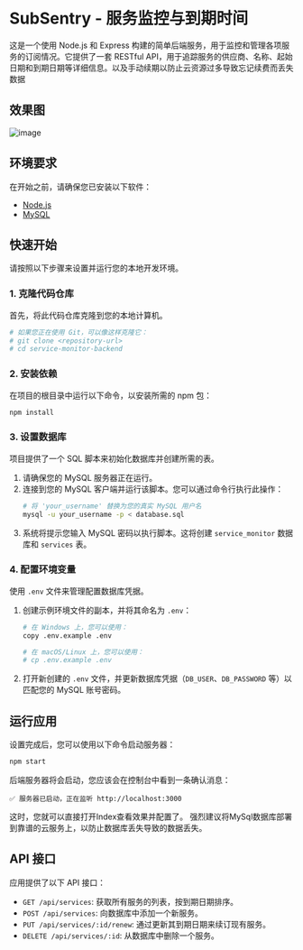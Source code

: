 # SubSentry - 服务监控与到期时间

这是一个使用 Node.js 和 Express 构建的简单后端服务，用于监控和管理各项服务的订阅情况。它提供了一套 RESTful API，用于追踪服务的供应商、名称、起始日期和到期日期等详细信息。以及手动续期以防止云资源过多导致忘记续费而丢失数据





## 效果图
![image](https://github.com/user-attachments/assets/5e74d681-815f-402e-ad9d-c918a931c7a2)

## 环境要求

在开始之前，请确保您已安装以下软件：
- [Node.js](https://nodejs.org/) 
- [MySQL](https://www.mysql.com/) 

## 快速开始

请按照以下步骤来设置并运行您的本地开发环境。

### 1. 克隆代码仓库

首先，将此代码仓库克隆到您的本地计算机。
```bash
# 如果您正在使用 Git，可以像这样克隆它：
# git clone <repository-url>
# cd service-monitor-backend
```

### 2. 安装依赖

在项目的根目录中运行以下命令，以安装所需的 npm 包：
```bash
npm install
```

### 3. 设置数据库

项目提供了一个 SQL 脚本来初始化数据库并创建所需的表。

1.  请确保您的 MySQL 服务器正在运行。
2.  连接到您的 MySQL 客户端并运行该脚本。您可以通过命令行执行此操作：
    ```bash
    # 将 'your_username' 替换为您的真实 MySQL 用户名
    mysql -u your_username -p < database.sql
    ```
3.  系统将提示您输入 MySQL 密码以执行脚本。这将创建 `service_monitor` 数据库和 `services` 表。

### 4. 配置环境变量

使用 `.env` 文件来管理配置数据库凭据。

1.  创建示例环境文件的副本，并将其命名为 `.env`：
    ```bash
    # 在 Windows 上，您可以使用：
    copy .env.example .env
    
    # 在 macOS/Linux 上，您可以使用：
    # cp .env.example .env
    ```
2.  打开新创建的 `.env` 文件，并更新数据库凭据（`DB_USER`、`DB_PASSWORD` 等）以匹配您的 MySQL 账号密码。

## 运行应用

设置完成后，您可以使用以下命令启动服务器：
```bash
npm start
```
后端服务器将会启动，您应该会在控制台中看到一条确认消息：
```
✅ 服务器已启动，正在监听 http://localhost:3000
```
这时，您就可以直接打开Index查看效果并配置了。
强烈建议将MySql数据库部署到靠谱的云服务上，以防止数据库丢失导致的数据丢失。
## API 接口

应用提供了以下 API 接口：

-   `GET /api/services`: 获取所有服务的列表，按到期日期排序。
-   `POST /api/services`: 向数据库中添加一个新服务。
-   `PUT /api/services/:id/renew`: 通过更新其到期日期来续订现有服务。
-   `DELETE /api/services/:id`: 从数据库中删除一个服务。
